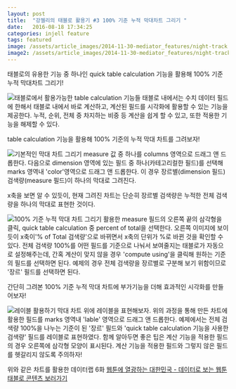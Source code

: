 ```yaml
---
layout: post
title:  "강젤리의 태블로 활용기 #3 100% 기준 누적 막대차트 그리기 "
date:   2016-08-18 17:34:25
categories: injell feature
tags: featured
image: /assets/article_images/2014-11-30-mediator_features/night-track.JPG
image2: /assets/article_images/2014-11-30-mediator_features/night-track-mobile.JPG
---
```


태블로의 유용한 기능 중 하나인 quick table calculation 기능을 활용해 100% 기준 누적 막대차트 그리기!

![태블로에서 활용가능한 table calculation 기능들](https://cloud.githubusercontent.com/assets/10662638/17802941/352d2d3a-662e-11e6-8c37-3368d36f4adf.png)
태블로 내에서는 수치 데이터 필드에 한해서 태블로 내에서 바로 계산하고, 계산된 필드를 시각화에 활용할 수 있는 기능을 제공한다. 누적, 순위, 전체 중 차지하는 비중 등 계산을 쉽게 할 수 있고, 또한 적용한 기능을 해제할 수 있다.

table calculation 기능을 활용해 100% 기준의 누적 막대 차트를 그려보자!
  
![기본적인 막대 차트 그리기](https://cloud.githubusercontent.com/assets/10662638/17803214/0220c936-6630-11e6-90ca-436147586e01.png)
measure 값 중 하나를 columns 영역으로 드래그 앤 드롭한다. 다음으로 dimension 영역에 있는 필드 중 하나(카테고리컬한 필드)를 선택해 marks 영역내 'color'영역으로 드래그 앤 드롭한다. 이 경우 장르별(dimension 필드) 검색량(measure 필드)이 하나의 막대로 그려진다.

x축을 보면 알 수 있듯이, 현재 그려진 차트는 단순히 장르별 검색량은 누적한 전체 검색량을 하나의 막대로 표현한 것이다.

![100% 기준 누적 막대 차트 그리기](https://cloud.githubusercontent.com/assets/10662638/17804310/f3ca8380-6635-11e6-8d53-e501d6bf63f0.png)
활용한 measure 필드의 오른쪽 끝의 삼각형을 클릭, quick table calculation 중 percent of total을 선택한다. 오른쪽 이미지에 보이듯이 x축이'% of Total 검색량'으로 바뀌면서 x축의 단위가 %로 바뀐 것을 확인할 수 있다. 전체 검색량 100%를 어떤 필드를 기준으로 나눠서 보여줄지는 태블로가 자동으로 설정해주는데, 간혹 계산이 맞지 않을 경우 'compute using'을 클릭해 원하는 기준의 필드를 선택하면 된다. 예제의 경우 전체 검색량을 장르별로 구분해 보기 위함이므로 '장르' 필드를 선택하면 된다.

간단히 그려본 100% 기준 누적 막대 차트에 부가기능을 더해 효과적인 시각화를 만들어보자!

![레이블 활용하기](https://cloud.githubusercontent.com/assets/10662638/17804657/9cdb9b8e-6637-11e6-8173-69053b24d424.png)
막대 차트 위에 레이블을 표현해보자. 위의 과정을 통해 만든 차트에 활용한 필드를 marks 영역내 'lable' 영역으로 드래그 앤 드롭한다. 예제에서는 전체 검색량 100%을 나누는 기준이 된 '장르' 필드와 'quick table calculation 기능을 사용한 검색량' 필드를 레이블로 표현하였다. 함께 알아두면 좋은 팁은 계산 기능을 적용한 필드의 경우 오른쪽에 삼각형 모양이 표시된다. 계산 기능을 적용한 필드와 그렇지 않은 필드를 헷갈리지 않도록 주의하자!

위와 같은 차트를 활용한 데이터랩 6화
[웹툰에 열광하는 대한민국 - 데이터로 보는 웹툰 태블로 콘텐츠 보러가기](https://public.tableau.com/views/_0817_/2story?:embed=y&:display_count=yes&:showTabs=y&:showVizHome=no#3)

